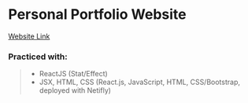 # Personal Portfolio Website
[Website Link]([https://chriswu.netlify.app])

### Practiced with: 
> - ReactJS (Stat/Effect)
> - JSX, HTML, CSS
(React.js, JavaScript, HTML, CSS/Bootstrap, deployed with Netifly)
